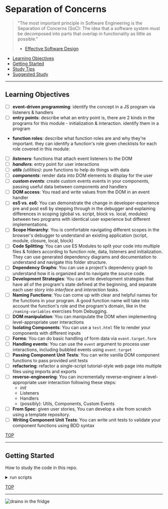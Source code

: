 # Separation of Concerns

> "The most important principle in Software Engineering is the Separation of Concerns \(SoC\): The idea that a software system must be decomposed into parts that overlap in functionality as little as possible."
>
> - [Effective Software Design](https://effectivesoftwaredesign.com/2012/02/05/separation-of-concerns/)

- [Learning Objectives](#learning-objectives)
- [Getting Started](#getting-started)
- [Study Tips](#study-tips)
- [Suggested Study](./suggested-study.md)

---

## Learning Objectives

- [ ] **event-driven programming**: identify the concept in a JS program via listeners & handlers
- [ ] **entry points**: describe what an entry point is, there are 2 kinds in the programs for this module - initialization & interaction. identify them in a program
- **function roles**: describe what function roles are and why they're important. they can identify a function's role given checklists for each role covered in this module:
- [ ] **_listeners_**: functions that attach event listeners to the DOM
- [ ] **_handlers_**: entry point for user interactions
- [ ] **_utils_** _(utilities)_: pure functions to help do things with data
- [ ] **_components_**: render data into DOM elements to display for the user
- [ ] **_custom events_**: create custom events events in your components, passing useful data between components and handlers
- [ ] **DOM access**: You read and write values from the DOM in an event handler
- [ ] **es5 vs. es6**: You can demonstrate the change in developer-experience pre and post es6 by stepping through in the debugger and explaining differences in scoping \(global vs. script, block vs. local, modules\) between two programs with identical user experience but different implementations.
- [ ] **Scope Hierarchy**: You is comfortable navigating different scopes in the browser's debugger to understand an existing application \(script, module, closure, local, block\)
- [ ] **Code Splitting**: You can use ES Modules to split your code into multiple files & folders according to function role, data, listeners and initialization. They can use generated dependency diagrams and documentation to understand and navigate this folder structure.
- [ ] **Dependency Graphs**: You can use a project's dependency graph to understand how it is organized and to navigate the source code.
- [ ] **Development Strategies**: You can write development strategies that have all of the program's state defined at the beginning, and separate each user story into _interface_ and _interaction_ tasks.
- [ ] **Naming Functions**: You can come up with clear and helpful names for the functions in your program. A good function name will take into account the function's role and the program's domain, like in the `/naming-variables` exercises from Debugging.
- [ ] **DOM manipulation**: You can manipulate the DOM when implementing level-appropriate user interactions
- [ ] **Isolating Components**: You can use a `test.html` file to render your components with different inputs
- [ ] **Forms**: You can do basic handling of form data via `event.target.form`
- [ ] **Handling events**: You can use the `event` argument to process user interactions, including bubbled events using `event.target`
- [ ] **Passing Component Unit Tests**: You can write vanilla DOM component functions to pass provided unit tests
- [ ] **refactoring**: refactor a single-script tutorial-style web page into multiple files using imports and exports
- [ ] **reverse-engineering**: You can incrementally reverse-engineer a level-appropriate user interaction following these steps:
  - _init_
  - Listeners
  - Handlers
  - (possibly): Utils, Components, Custom Events
- [ ] **From Spec**: given user stories, You can develop a site from scratch using a template repository.
- [ ] **Writing Component Unit Tests**: You can write unit tests to validate your component functions using BDD syntax

[TOP](#separation-of-concerns)

---

## Getting Started

How to study the code in this repo.

<details>
<summary>run scripts</summary>
<br>

### `npm run test -- path/to/file.spec.js`

You can run tests in this repository using the `test` script, it will run all the tests in the path you provide.

If you do `npm run test` or `npm run test -- ./` it will run every test in this repository. (there are a lot)

### `npm run format -- path`

This script will format all of the code in the path you provide.

### Linting

There is no linting script in this repository. It's for practice only, no need to check every detail. Your project starter repositories will have linting scripts.

</details>

[TOP](#separation-of-concerns)

---

![draino in the fridge](./assets/draino-in-the-fridge.png)
